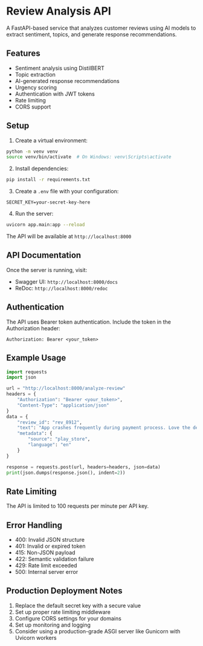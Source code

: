 # Review Analysis API

A FastAPI-based service that analyzes customer reviews using AI models to extract sentiment, topics, and generate response recommendations.

## Features

- Sentiment analysis using DistilBERT
- Topic extraction
- AI-generated response recommendations
- Urgency scoring
- Authentication with JWT tokens
- Rate limiting
- CORS support

## Setup

1. Create a virtual environment:
```bash
python -m venv venv
source venv/bin/activate  # On Windows: venv\Scripts\activate
```

2. Install dependencies:
```bash
pip install -r requirements.txt
```

3. Create a `.env` file with your configuration:
```
SECRET_KEY=your-secret-key-here
```

4. Run the server:
```bash
uvicorn app.main:app --reload
```

The API will be available at `http://localhost:8000`

## API Documentation

Once the server is running, visit:
- Swagger UI: `http://localhost:8000/docs`
- ReDoc: `http://localhost:8000/redoc`

## Authentication

The API uses Bearer token authentication. Include the token in the Authorization header:
```
Authorization: Bearer <your_token>
```

## Example Usage

```python
import requests
import json

url = "http://localhost:8000/analyze-review"
headers = {
    "Authorization": "Bearer <your_token>",
    "Content-Type": "application/json"
}
data = {
    "review_id": "rev_8912",
    "text": "App crashes frequently during payment process. Love the design but this makes it unusable.",
    "metadata": {
        "source": "play_store",
        "language": "en"
    }
}

response = requests.post(url, headers=headers, json=data)
print(json.dumps(response.json(), indent=2))
```

## Rate Limiting

The API is limited to 100 requests per minute per API key.

## Error Handling

- 400: Invalid JSON structure
- 401: Invalid or expired token
- 415: Non-JSON payload
- 422: Semantic validation failure
- 429: Rate limit exceeded
- 500: Internal server error

## Production Deployment Notes

1. Replace the default secret key with a secure value
2. Set up proper rate limiting middleware
3. Configure CORS settings for your domains
4. Set up monitoring and logging
5. Consider using a production-grade ASGI server like Gunicorn with Uvicorn workers 